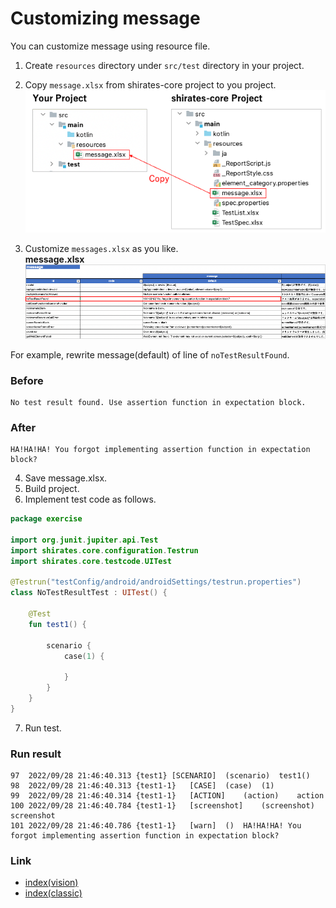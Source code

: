 # Customizing message

You can customize message using resource file.

1. Create `resources` directory under `src/test` directory in your project.
2. Copy `message.xlsx` from shirates-core project to you project.
   <br> ![](_images/customizing_message.png)

3. Customize `messages.xlsx` as you like.
   <br> **message.xlsx**
   <br> ![](_images/message_xlsx.png)

For example, rewrite message(default) of line of `noTestResultFound`.

### Before

```
No test result found. Use assertion function in expectation block.
```

### After

```
HA!HA!HA! You forgot implementing assertion function in expectation block?
```

4. Save message.xlsx.
5. Build project.
6. Implement test code as follows.

```kotlin
package exercise

import org.junit.jupiter.api.Test
import shirates.core.configuration.Testrun
import shirates.core.testcode.UITest

@Testrun("testConfig/android/androidSettings/testrun.properties")
class NoTestResultTest : UITest() {

    @Test
    fun test1() {

        scenario {
            case(1) {

            }
        }
    }
}
```

7. Run test.

### Run result

```
97	2022/09/28 21:46:40.313	{test1}	[SCENARIO]	(scenario)	test1()
98	2022/09/28 21:46:40.313	{test1-1}	[CASE]	(case)	(1)
99	2022/09/28 21:46:40.314	{test1-1}	[ACTION]	(action)	action
100	2022/09/28 21:46:40.784	{test1-1}	[screenshot]	(screenshot)	screenshot
101	2022/09/28 21:46:40.786	{test1-1}	[warn]	()	HA!HA!HA! You forgot implementing assertion function in expectation block?
```

### Link

- [index(vision)](../../index.md)
- [index(classic)](../../classic/index.md)

